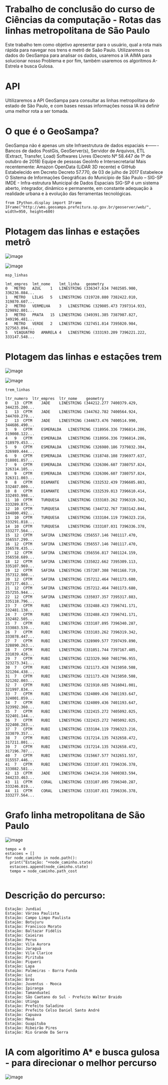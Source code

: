 # Trabalho de conclusão do curso de Ciências da computação - Rotas das linhas metropolitana de São Paulo
Este trabalho tem como objetivo apresentar para o usuário, qual a rota mais rápida para navegar nos trens e metrô de Saão Paulo.
Utilizaremos os dados do GeoSampa para analisar os dados, usaremos a IA AIMA para solucionar nosso Problema e por fim, também usaremos os algoritmos A-Estrela e busca Gulosa. 


# API
Ultilizaremos a API GeoSampa para consultar as linhas metropolitana do estado de São Paulo, e com bases nessas informações nossa IA irá definir uma melhor rota a ser tomada.

# O que é o GeoSampa?
GeoSampa não é apenas um site
Infraestrutura de dados espaciais <----
Bancos de dados PostGis, GeoServer(s), Servidor de Arquivos, ETL (Extract, Transfer, Load)
Softwares Livres (Decreto Nº 58.447 de 1º de outubro de 2018)
Equipe de pessoas GeoInfo e Intersecretarial
Mais recentemente: Amazon OpenData (LiDAR 3D recente) e GitHub
Estabelecido em Decreto
Decreto 57.770, de 03 de julho de 2017
Estabelece O Sistema de Informações Geográficas do Município de São Paulo – SIG-SP
IMDE - Infra-estrutura Municipal de Dados Espaciais
SIG-SP é um sistema aberto, integrador, dinâmico e permanente, em constante adequação à realidade urbana e à evolução das ferramentas tecnológicas.

```
from IPython.display import IFrame
IFrame("http://wms.geosampa.prefeitura.sp.gov.br/geoserver/web/", width=950, height=600)
```

# Plotagem das linhas e estações metrô
![image](https://user-images.githubusercontent.com/36892558/145660651-97b68ac8-9ee5-47b3-9efc-11c6e5fcf2a7.png)

![image](https://user-images.githubusercontent.com/36892558/145660658-0eb0cddb-f975-48cd-9ed4-398da73e8518.png)

```
msp_linhas

lmt_empres	lmt_nome	lmt_linha	geometry
0	METRO	AZUL	1	LINESTRING (336347.634 7402505.900, 336236.084...
1	METRO	LILAS	5	LINESTRING (319728.880 7382422.010, 319870.607...
2	METRO	VERMELHA	3	LINESTRING (329805.473 7397314.933, 329892.801...
3	METRO	PRATA	15	LINESTRING (349391.385 7387987.827, 349196.481...
4	METRO	VERDE	2	LINESTRING (327451.814 7395020.984, 327563.894...
5	VIAQUATRO	AMARELA	4	LINESTRING (333193.209 7396221.222, 333147.548...

```


# Plotagem das linhas e estações trem
![image](https://user-images.githubusercontent.com/36892558/145660662-517f3a0c-0fc3-43b3-b768-18f93b293d94.png)


![image](https://user-images.githubusercontent.com/36892558/145660668-4899066d-34f5-4411-a8f8-c8c5e2d8afb0.png)


```
trem_linhas

ltr_numero	ltr_empres	ltr_nome	geometry
0	13	CPTM	JADE	LINESTRING (344212.277 7400379.429, 344235.200...
1	13	CPTM	JADE	LINESTRING (344762.782 7400564.924, 344769.279...
2	13	CPTM	JADE	LINESTRING (344673.476 7400514.990, 344686.490...
3	9	CPTM	ESMERALDA	LINESTRING (318956.336 7396814.286, 319008.122...
4	9	CPTM	ESMERALDA	LINESTRING (318956.336 7396814.286, 318979.453...
5	9	CPTM	ESMERALDA	LINESTRING (326980.186 7379832.304, 326989.444...
6	9	CPTM	ESMERALDA	LINESTRING (318748.108 7396977.637, 318801.857...
7	9	CPTM	ESMERALDA	LINESTRING (326306.607 7380757.824, 326314.105...
8	9	CPTM	ESMERALDA	LINESTRING (326306.607 7380757.824, 326311.003...
9	8	CPTM	DIAMANTE	LINESTRING (332532.439 7396605.883, 332487.009...
10	8	CPTM	DIAMANTE	LINESTRING (332539.013 7396610.414, 332493.998...
11	10	CPTM	TURQUESA	LINESTRING (333103.262 7396319.342, 333289.875...
12	10	CPTM	TURQUESA	LINESTRING (344732.767 7383142.844, 344800.492...
13	10	CPTM	TURQUESA	LINESTRING (333104.119 7396323.216, 333291.018...
14	10	CPTM	TURQUESA	LINESTRING (333107.031 7396336.378, 333277.564...
15	12	CPTM	SAFIRA	LINESTRING (356557.146 7401117.470, 356557.299...
16	12	CPTM	SAFIRA	LINESTRING (356557.146 7401117.470, 356578.435...
17	12	CPTM	SAFIRA	LINESTRING (356556.817 7401124.159, 356558.689...
18	12	CPTM	SAFIRA	LINESTRING (335022.662 7395309.113, 335107.969...
19	12	CPTM	SAFIRA	LINESTRING (357207.308 7401168.719, 357312.900...
20	12	CPTM	SAFIRA	LINESTRING (357212.464 7401173.680, 357177.463...
21	12	CPTM	SAFIRA	LINESTRING (357212.464 7401173.680, 357255.944...
22	12	CPTM	SAFIRA	LINESTRING (335037.357 7395317.883, 335118.796...
23	7	CPTM	RUBI	LINESTRING (332488.423 7396741.171, 332481.138...
24	7	CPTM	RUBI	LINESTRING (332488.423 7396741.171, 332482.505...
25	7	CPTM	RUBI	LINESTRING (333107.895 7396340.287, 333083.539...
26	7	CPTM	RUBI	LINESTRING (333103.262 7396319.342, 333078.447...
27	7	CPTM	RUBI	LINESTRING (328909.577 7397439.890, 328890.263...
28	7	CPTM	RUBI	LINESTRING (331051.744 7397167.405, 331039.426...
29	7	CPTM	RUBI	LINESTRING (323329.960 7401796.955, 323273.341...
30	7	CPTM	RUBI	LINESTRING (321173.428 7415050.508, 321204.438...
31	7	CPTM	RUBI	LINESTRING (321173.428 7415050.508, 321202.003...
32	7	CPTM	RUBI	LINESTRING (321910.685 7416041.001, 321997.834...
33	7	CPTM	RUBI	LINESTRING (324009.436 7401193.647, 324001.059...
34	7	CPTM	RUBI	LINESTRING (324009.436 7401193.647, 323992.360...
35	7	CPTM	RUBI	LINESTRING (322415.272 7405092.025, 322401.144...
36	7	CPTM	RUBI	LINESTRING (322415.272 7405092.025, 322408.283...
37	7	CPTM	RUBI	LINESTRING (333104.119 7396323.216, 333079.357...
38	7	CPTM	RUBI	LINESTRING (317214.135 7432658.472, 317211.801...
39	7	CPTM	RUBI	LINESTRING (317214.135 7432658.472, 317196.707...
40	7	CPTM	RUBI	LINESTRING (315667.577 7432651.557, 315557.446...
41	7	CPTM	RUBI	LINESTRING (333107.031 7396336.378, 333082.581...
42	13	CPTM	JADE	LINESTRING (344214.316 7400383.594, 344233.463...
43	11	CPTM	CORAL	LINESTRING (333107.895 7396340.287, 333246.019...
44	11	CPTM	CORAL	LINESTRING (333107.031 7396336.378, 333277.564...

```




# Grafo linha metropolitana de São Paulo
![image](https://user-images.githubusercontent.com/36892558/145660698-9f634e27-a8f0-4e97-8470-f98b6b163b5f.png)



```
tempo = 0
estacoes = []
for node_caminho in node.path():
  print("Estação: "+node_caminho.state)
  estacoes.append(node_caminho.state)
  tempo = node_caminho.path_cost
  
```
# Descrição do percurso:
```
Estação: Jundiaí
Estação: Várzea Paulista
Estação: Campo Limpo Paulista
Estação: Botujuru
Estação: Francisco Morato
Estação: Baltazar Fidélis
Estação: Caieiras
Estação: Perus
Estação: Vila Aurora
Estação: Jaraguá
Estação: Vila Clarice
Estação: Pirituba
Estação: Piqueri
Estação: Lapa
Estação: Palmeiras - Barra Funda
Estação: Luz
Estação: Brás
Estação: Juventus - Mooca
Estação: Ipiranga
Estação: Tamanduateí
Estação: São Caetano do Sul - Prefeito Walter Braido
Estação: Utinga
Estação: Prefeito Saladino
Estação: Prefeito Celso Daniel Santo André
Estação: Capuava
Estação: Mauá
Estação: Guapituba
Estação: Ribeirão Pires
Estação: Rio Grande Da Serra
```

# IA com algoritimo A* e busca gulosa - para direcionar o melhor percurso
![image](https://user-images.githubusercontent.com/36892558/145660724-28e32912-dc49-4c72-ae42-9c869cc67300.png)


